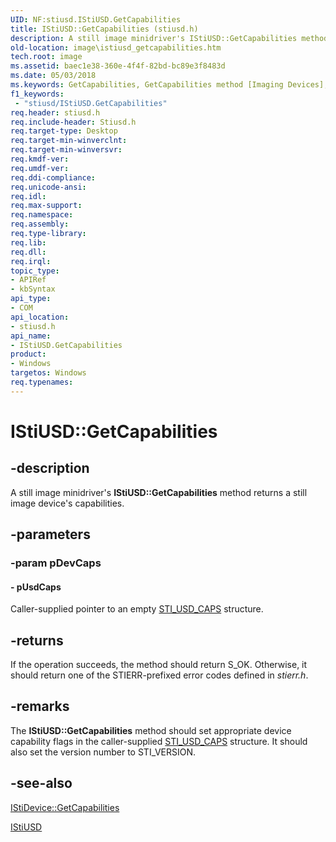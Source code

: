 ```yaml
---
UID: NF:stiusd.IStiUSD.GetCapabilities
title: IStiUSD::GetCapabilities (stiusd.h)
description: A still image minidriver's IStiUSD::GetCapabilities method returns a still image device's capabilities.
old-location: image\istiusd_getcapabilities.htm
tech.root: image
ms.assetid: baec1e38-360e-4f4f-82bd-bc89e3f8483d
ms.date: 05/03/2018
ms.keywords: GetCapabilities, GetCapabilities method [Imaging Devices], GetCapabilities method [Imaging Devices],IStiUSD interface, IStiUSD interface [Imaging Devices],GetCapabilities method, IStiUSD.GetCapabilities, IStiUSD::GetCapabilities, image.istiusd_getcapabilities, stifnc_e0343c50-7695-417f-9742-1acd66f2791f.xml, stiusd/IStiUSD::GetCapabilities
f1_keywords:
 - "stiusd/IStiUSD.GetCapabilities"
req.header: stiusd.h
req.include-header: Stiusd.h
req.target-type: Desktop
req.target-min-winverclnt: 
req.target-min-winversvr: 
req.kmdf-ver: 
req.umdf-ver: 
req.ddi-compliance: 
req.unicode-ansi: 
req.idl: 
req.max-support: 
req.namespace: 
req.assembly: 
req.type-library: 
req.lib: 
req.dll: 
req.irql: 
topic_type:
- APIRef
- kbSyntax
api_type:
- COM
api_location:
- stiusd.h
api_name:
- IStiUSD.GetCapabilities
product:
- Windows
targetos: Windows
req.typenames: 
---
```


# IStiUSD::GetCapabilities


## -description


A still image minidriver's <b>IStiUSD::GetCapabilities</b> method returns a still image device's capabilities.


## -parameters




### -param pDevCaps






#### - pUsdCaps

Caller-supplied pointer to an empty <a href="https://docs.microsoft.com/windows-hardware/drivers/ddi/stiusd/ns-stiusd-_sti_usd_caps">STI_USD_CAPS</a> structure.


## -returns



If the operation succeeds, the method should return S_OK. Otherwise, it should return one of the STIERR-prefixed error codes defined in <i>stierr.h</i>.




## -remarks



The <b>IStiUSD::GetCapabilities</b> method should set appropriate device capability flags in the caller-supplied <a href="https://docs.microsoft.com/windows-hardware/drivers/ddi/stiusd/ns-stiusd-_sti_usd_caps">STI_USD_CAPS</a> structure. It should also set the version number to STI_VERSION.




## -see-also




<a href="https://docs.microsoft.com/windows-hardware/drivers/ddi/sti/nf-sti-istidevice-getcapabilities">IStiDevice::GetCapabilities</a>



<a href="https://docs.microsoft.com/windows-hardware/drivers/ddi/_image/index">IStiUSD</a>
 

 

